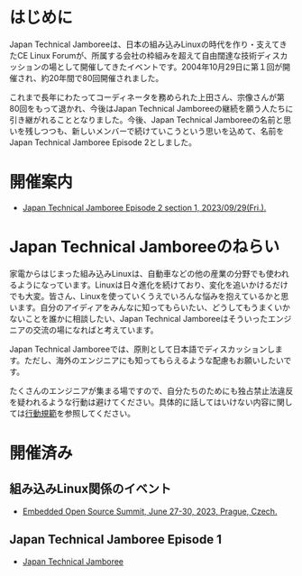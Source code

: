 # はじめに
Japan Technical Jamboreeは、日本の組み込みLinuxの時代を作り・支えてきたCE Linux Forumが、所属する会社の枠組みを超えて自由闊達な技術ディスカッションの場として開催してきたイベントです。2004年10月29日に第１回が開催され、約20年間で80回開催されました。

これまで長年にわたってコーディネータを務められた上田さん、宗像さんが第80回をもって退かれ、今後はJapan Technical Jamboreeの継続を願う人たちに引き継がれることとなりました。今後、Japan Technical Jamboreeの名前と思いを残しつつも、新しいメンバーで続けていこうという思いを込めて、名前をJapan Technical Jamboree Episode 2としました。


# 開催案内
* [Japan Technical Jamboree Episode 2 section 1, 2023/09/29(Fri.).](./hosted-event/1.md)


# Japan Technical Jamboreeのねらい
家電からはじまった組み込みLinuxは、自動車などの他の産業の分野でも使われるようになっています。Linuxは日々進化を続けており、変化を追いかけるだけでも大変。皆さん、Linuxを使っていくうえでいろんな悩みを抱えているかと思います。自分のアイディアをみんなに知ってもらいたい、どうしてもうまくいかないことを誰かに相談したい、Japan Technical Jamboreeはそういったエンジニアの交流の場になればと考えています。

Japan Technical Jamboreeでは、原則として日本語でディスカッションします。ただし、海外のエンジニアにも知ってもらえるような配慮もお願いしたいです。

たくさんのエンジニアが集まる場ですので、自分たちのためにも独占禁止法違反を疑われるような行動は避けてください。具体的に話してはいけない内容に関しては[行動規範](./code-of-conduct.md)を参照してください。


# 開催済み
## 組み込みLinux関係のイベント
* [Embedded Open Source Summit, June 27-30, 2023, Prague, Czech.](./other-event/eoss2023.md)

## Japan Technical Jamboree Episode 1
* [Japan Technical Jamboree](./other-event/jamboree-ep1.md)
